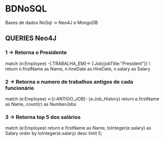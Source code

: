 # BDNoSQL
Bases de dados NoSql -> Neo4J e MongoDB

## QUERIES Neo4J

### 1 -> Retorna o Presidente 
match (n:Employee) -[:TRABALHA_EM]-> (:Job{jobTitle:"President"}) \\ 
return n.firstName as Name, n.hireDate as HireDate, n.salary as Salary  

### 2 ->  Retorna o numero de trabalhos antigos de cada funcionário
match (e:Employee) <-[r:ANTIGO_JOB]- (a:Job_History)
return e.firstName as Name, count(r) as NumberJobs

### 3 -> Retorna top 5 dos salários
match (e:Employee) 
return e.firstName as Name, toInteger(e.salary) as Salary
order by toInteger(e.salary) desc
limit 5;
